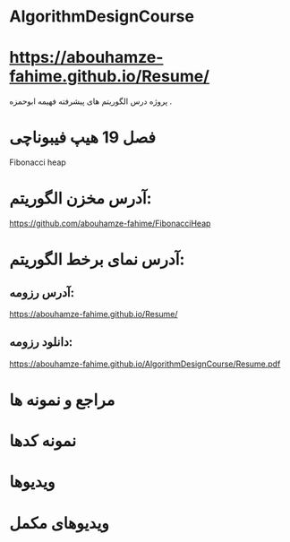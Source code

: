 # AlgorithmDesignCourse
#  https://abouhamze-fahime.github.io/Resume/
پروژه درس الگوریتم های پیشرفته  فهیمه ابوحمزه .

# فصل 19 هیپ فیبوناچی

 Fibonacci heap

# آدرس مخزن الگوریتم:
https://github.com/abouhamze-fahime/FibonacciHeap

# آدرس نمای برخط الگوریتم:


## آدرس رزومه:
https://abouhamze-fahime.github.io/Resume/

## دانلود رزومه:
https://abouhamze-fahime.github.io/AlgorithmDesignCourse/Resume.pdf




# مراجع و نمونه ها


# نمونه کدها

# ویدیوها

# ویدیوهای مکمل
